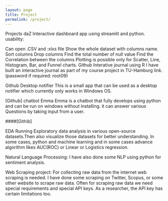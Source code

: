 ```yaml
---
layout: page
title: Project
permalink: /project/
---
```


Projects
daZ
Interactive dashboard app using streamlit and python. usability:

Can open .CSV and :xlxs file
Show the whole dataset with columns name.
Sort columns
Drop columns
Find the total number of null value
Find the Correlation between the columns
Plotting is possible only for Scatter, Line, Histogram, Bar, and Funnel charts.
Github
Interative journal using R
I have built an interactive journal as part of my course project in TU-Hamburg link. (password if required: root09)

Github
Desktop notifier
This is a small app that can be used as a desktop notifier which currently only works in Windows OS.

[Github]
chatbot Emma
Emma is a chatbot that fully develops using python and can be run on windows without installing. it can answer various Questions by taking input from a user.

####[Githib]

EDA
Running Exploratory data analysis in various open-source datasets.Then also visualize those datasets for better understanding. In some cases, python and machine learning and in some cases advance algorithm likes AUC(ROC) or Linear or Logistics regression.

Natural Language Processing:
I have also done some NLP using python for sentiment analysis.

Web Scraping project:
For collecting raw data from the internet web scraping is needed. I have done some scraping on Twitter, Scopus, or some other website to scrape raw data. Often for scraping raw data we need special requirements and special API keys. As a researcher, the API key has certain limitations too.
